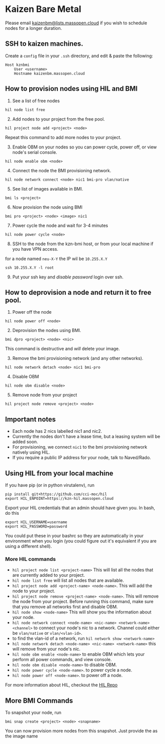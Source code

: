 # Kaizen Bare Metal

Please email kaizenbm@lists.massopen.cloud if you wish to schedule nodes for a longer
duration.

## SSH to kaizen machines.

Create a `config` file in your `.ssh` directory, and edit & paste the following:

```shell
Host kznbmi
    User <username>
    Hostname kaizenbm.massopen.cloud
```

## How to provision nodes using HIL and BMI

1. See a list of free nodes

```
hil node list free
```

2. Add nodes to your project from the free pool.

```
hil project node add <project> <node>
```

Repeat this command to add more nodes to your project.

3. Enable OBM on your nodes so you can power cycle, power off, or view node's serial console.

```
hil node enable obm <node>
```

4. Connect the node the BMI provisioning network.

```
hil node network connect <node> nic1 bmi-pro vlan/native
```

5. See list of images available in BMI.

```
bmi ls <project>
```

6. Now provision the node using BMI

```
bmi pro <project> <node> <image> nic1
```

7. Power cycle the node and wait for 3-4 minutes

```
hil node power cycle <node>
```

8. SSH to the node from the kzn-bmi host, or from your local machine if you have VPN access.

for a node named `neu-X-Y` the IP wil be `10.255.X.Y`

```
ssh 10.255.X.Y -l root
```

9. Put your ssh key and *disable password* login over ssh.

## How to deprovision a node and return it to free pool.

1. Power off the node

```
hil node power off <node>
```

2. Deprovision the nodes using BMI.

```
bmi dpro <project> <node> <nic>
```

This command is destructive and *will* delete your image.

3. Remove the bmi provisioning network (and any other networks).

```
hil node network detach <node> nic1 bmi-pro
```

4. Disable OBM

```
hil node obm disable <node>
```

5. Remove node from your project

```
hil project node remove <project> <node>
```


## Important notes
 -  Each node has 2 nics labelled nic1 and nic2.
 -  Currently the nodes don't have a lease time, but a leasing system will be added soon.
 -  For provisioning, we connect `nic1` to the bmi provisioning network natively using HIL.
 -  If you require a public IP address for your node, talk to Naved/Rado.

## Using HIL from your local machine

If you have pip (or in python virutalenv), run

```
pip install git+https://github.com/cci-moc/hil
export HIL_ENPOINT=https://kzn-hil.massopen.cloud
```

Export your HIL credentials that an admin should have given you. In bash, do this

```
export HIL_USERNAME=username
export HIL_PASSWORD=password
```

You could put these in your bashrc so they are automatically in your environment
when you login (you could figure out it's equivalent if you are using a different shell).

### More HIL commands

 -  `hil project node list <project-name>`
  This will list all the nodes that are currently added to your project.
 -  `hil node list free`
  will list all nodes that are available.
 -  `hil project node add <project-name> <node-name>`.
  This will add the node to your project.
 -  `hil project node remove <project-name> <node-name>`.
  This will remove the node from your project. Before running this command, make
  sure that you remove all networks first and disable OBM.
 -  `hil node show <node-name>`
  This will show you the information about your node.
 -  `hil node network connect <node-name> <nic-name> <network-name> <channel>`
  to connect your node's nic to a network. Channel could either be `vlan/native`
  or `vlan/<vlan-id>`.
 -  to find the vlan-id of a network, run `hil network show <network-name>`
 -  `hil node network detach <node-name> <nic-name> <network-name>`
  this will remove <network-name> from your node's nic.
 -  `hil node obm enable <node-name>` to enable OBM which lets your perform all
  power commands, and view console.
 -  `hil node obm disable <node-name>` to disable OBM.
 -  `hil node power cycle <node-name>`.
  to power cycle a node.
 -  `hil node power off <node-name>`.
  to power off a node.

For more information about HIL, checkout the [HIL Repo](http://github.com/cci-moc/hil)

## More BMI Commands

To snapshot your node, run
```
bmi snap create <project> <node> <snapname>
```

You can now provision more nodes from this snapshot. Just provide the <snapname> as
the image name


